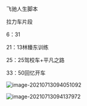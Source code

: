 飞驰人生脚本



拉力车片段

6：31

21：13林臻东训练

25：25驾校车+平凡之路

33：50回忆开车

![image-20210713094051092](D:\QQ文件\qqimage\image-20210713094051092.png)

![image-20210713094137972](D:\QQ文件\qqimage\image-20210713094137972.png)

